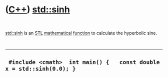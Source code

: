 



 

 

 

 

 

([C++](Cpp.htm)) [std::sinh](CppSinh.htm)
=========================================

 

[std::sinh](CppSinh.htm) is an [STL](CppStl.htm)
[mathematical](CppMath.htm) [function](CppFunction.htm) to calculate the
hyperbolic sine.

 

  ------------------------------------------------------------------------
  ` #include <cmath>  int main() {   const double x = std::sinh(0.0); }`
  ------------------------------------------------------------------------

 

 

 

 

 





 



